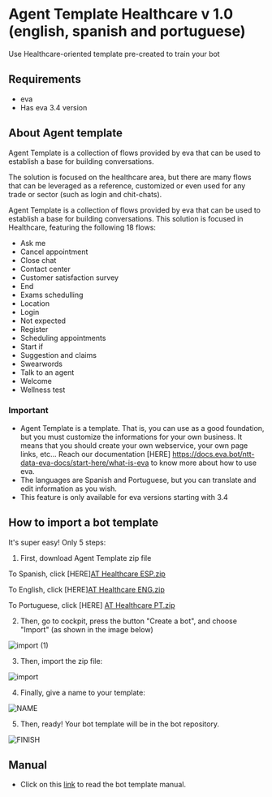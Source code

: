 # Agent Template Healthcare v 1.0 (english, spanish and portuguese)
Use Healthcare-oriented template pre-created to train your bot

## Requirements 
- eva
- Has eva 3.4 version

## About Agent template 
Agent Template is a collection of flows provided by eva that can be used to establish a base for building conversations.

The solution is focused on the healthcare area, but there are many flows that can be leveraged as a reference, customized or even used for any trade or sector (such as login and chit-chats).

Agent Template is a collection of flows provided by eva that can be used to establish a base for building conversations.
This solution is focused in Healthcare, featuring the following 18 flows:

- Ask me
- Cancel appointment 
- Close chat 
- Contact center 
- Customer satisfaction survey
- End
- Exams schedulling
- Location 
- Login 
- Not expected 
- Register 
- Scheduling appointments
- Start if 
- Suggestion and claims 
- Swearwords 
- Talk to an agent 
- Welcome 
- Wellness test

### Important
- Agent Template is a template. That is, you can use as a good foundation, but you must customize the informations for your own business. It means that you should create your own webservice, your own page links, etc... Reach our documentation [HERE] https://docs.eva.bot/ntt-data-eva-docs/start-here/what-is-eva to know more about how to use eva.
- The languages are Spanish and Portuguese, but you can translate and edit information as you wish.
- This feature is only available for eva versions starting with 3.4

## How to import a bot template
It's super easy! Only 5 steps:
1) First, download Agent Template zip file

To Spanish, click [HERE][AT Healthcare ESP.zip](https://github.com/eva-library/agent-template-healthcare/files/9014768/AT.Healthcare.ESP.zip)

To English, click [HERE][AT Healthcare ENG.zip](https://github.com/eva-library/agent-template-healthcare/files/9192292/AT.Healthcare.ENG.zip)

To Portuguese, click [HERE] [AT Healthcare PT.zip](https://github.com/eva-library/agent-template-healthcare/files/9014770/AT.Healthcare.PT.zip)

2) Then, go to cockpit, press the button "Create a bot", and choose "Import" (as shown in the image below)

![import (1)](https://user-images.githubusercontent.com/95373474/181065887-ee4b3cf9-197f-4a12-9835-1e4b810cbc0a.jpg)

3) Then, import the zip file:

![import](https://user-images.githubusercontent.com/95373474/181065448-ccf39ac9-5489-44ef-ad5a-800ba1ecb57f.jpg)

4) Finally, give a name to your template:

![NAME](https://user-images.githubusercontent.com/95373474/181066132-ad4a08d6-1a13-4c0d-bb2b-efdc39d08d93.jpg)

5) Then, ready! Your bot template will be in the bot repository.

![FINISH](https://user-images.githubusercontent.com/95373474/181066454-e7b4fb01-067a-4d09-8bd6-5215191eceff.jpg)


## Manual
- Click on this [link](https://at.docs.eva.bot/) to read the bot template manual.
